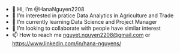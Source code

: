 - 👋 Hi, I’m @HanaNguyen2208
- 👀 I’m interested in pratice Data Analytics in Agriculture and Trade
- 🌱 I’m currently learning Data Science and Project Manager
- 💞️ I’m looking to collaborate with people have similar interest
- 📫 How to reach me nguyet.nguyen2208@gmail.com or https://www.linkedin.com/in/hana-nguyens/

<!---
HanaNguyen2208/HanaNguyen2208 is a ✨ special ✨ repository because its `README.md` (this file) appears on your GitHub profile.
You can click the Preview link to take a look at your changes.
--->
